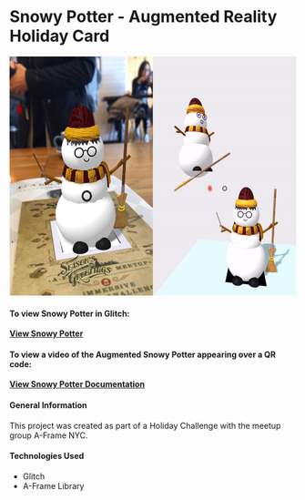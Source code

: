 # Snowy Potter - Augmented Reality Holiday Card
<p align="center">
  <img src="../../images_project/snowypotter.jpeg" height= "420" width="600"/>
</p>

#### To view Snowy Potter in Glitch:
**[View Snowy Potter](https://mysnowman.glitch.me/?)**
#### To view a video of the Augmented Snowy Potter appearing over a QR code:
**[View Snowy Potter Documentation](https://saharafathelbab.github.io/portfolio/documentation/HarryPotterSnowmanDocumentation/HarryPotterInfo.html?)**

#### General Information

This project was created as part of a Holiday Challenge with the meetup group A-Frame NYC.

#### Technologies Used

* Glitch
* A-Frame Library

